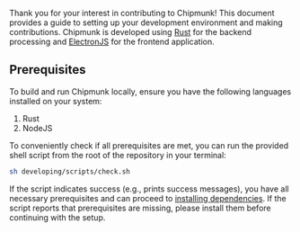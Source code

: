 Thank you for your interest in contributing to Chipmunk! This document provides a guide to setting up your development environment and making contributions. Chipmunk is developed using [Rust](https://www.rust-lang.org/) for the backend processing and [ElectronJS](https://www.electronjs.org/) for the frontend application.

## Prerequisites

To build and run Chipmunk locally, ensure you have the following languages installed on your system:

1. Rust
2. NodeJS

To conveniently check if all prerequisites are met, you can run the provided shell script from the root of the repository in your terminal:

```sh
sh developing/scripts/check.sh
```

If the script indicates success (e.g., prints success messages), you have all necessary prerequisites and can proceed to [installing dependencies](/chipmunk/contributing/preparing). 
If the script reports that prerequisites are missing, please install them before continuing with the setup.
